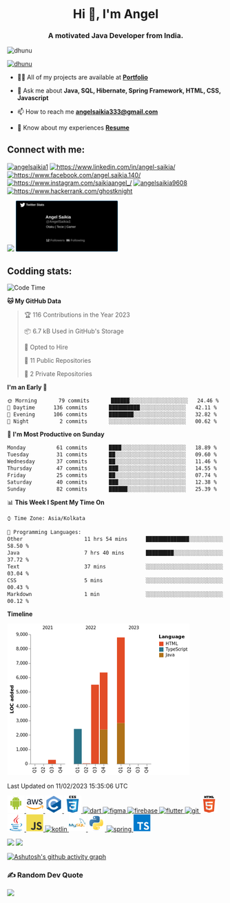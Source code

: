 <h1 align="center">Hi 👋, I'm Angel</h1>
<h3 align="center">A motivated Java Developer from India.</h3>

<p align="left"> <img src="https://komarev.com/ghpvc/?username=dhunu&label=Profile%20views&color=0e75b6&style=flat" alt="dhunu" /> </p>

<p align="left"> <a href="https://github.com/ryo-ma/github-profile-trophy"><img src="https://github-profile-trophy.vercel.app/?username=dhunu" alt="dhunu" /></a> </p>

- 👨‍💻 All of my projects are available at [**Portfolio**](https://dhunu.github.io/)

- 💬 Ask me about **Java, SQL, Hibernate, Spring Framework, HTML, CSS, Javascript**

- 📫 How to reach me **angelsaikia333@gmail.com**

- 📄 Know about my experiences [**Resume**](http://bit.ly/3I3Nuw1)

<h2 align="left">Connect with me:</h2>
<p align="left">
<a href="https://twitter.com/angelsaikia1" target="blank"><img align="center" src="https://raw.githubusercontent.com/rahuldkjain/github-profile-readme-generator/master/src/images/icons/Social/twitter.svg" alt="angelsaikia1" height="30" width="40" /></a>
<a href="https://linkedin.com/in/https://www.linkedin.com/in/angel-saikia/" target="blank"><img align="center" src="https://raw.githubusercontent.com/rahuldkjain/github-profile-readme-generator/master/src/images/icons/Social/linked-in-alt.svg" alt="https://www.linkedin.com/in/angel-saikia/" height="30" width="40" /></a>
<a href="https://fb.com/https://www.facebook.com/angel.saikia.140/" target="blank"><img align="center" src="https://raw.githubusercontent.com/rahuldkjain/github-profile-readme-generator/master/src/images/icons/Social/facebook.svg" alt="https://www.facebook.com/angel.saikia.140/" height="30" width="40" /></a>
<a href="https://instagram.com/https://www.instagram.com/saikiaangel_/" target="blank"><img align="center" src="https://raw.githubusercontent.com/rahuldkjain/github-profile-readme-generator/master/src/images/icons/Social/instagram.svg" alt="https://www.instagram.com/saikiaangel_/" height="30" width="40" /></a>
<a href="https://www.youtube.com/c/angelsaikia9608" target="blank"><img align="center" src="https://raw.githubusercontent.com/rahuldkjain/github-profile-readme-generator/master/src/images/icons/Social/youtube.svg" alt="angelsaikia9608" height="30" width="40" /></a>
<a href="https://www.hackerrank.com/https://www.hackerrank.com/ghostknight" target="blank"><img align="center" src="https://raw.githubusercontent.com/rahuldkjain/github-profile-readme-generator/master/src/images/icons/Social/hackerrank.svg" alt="https://www.hackerrank.com/ghostknight" height="30" width="40" /></a>
</p>

<div style="display="flex"; flex-direction="row";">
  
  <img width="49%" height="auto" src="https://youtube-stats-card.vercel.app/api?channelid=UCb-X45E2VQk6D55xtgc2i4Q&theme=dark"/>

  <img height="auto" width="47%" src="./Twitter_Stats.svg"/>
  
</div>

<h2 align="left">Codding stats:</h2>

<!--START_SECTION:waka-->
![Code Time](http://img.shields.io/badge/Code%20Time-431%20hrs%2058%20mins-blue)

**🐱 My GitHub Data** 

> 🏆 116 Contributions in the Year 2023
 > 
> 📦 6.7 kB Used in GitHub's Storage 
 > 
> 💼 Opted to Hire
 > 
> 📜 11 Public Repositories 
 > 
> 🔑 2 Private Repositories  
 > 
**I'm an Early 🐤** 

```text
🌞 Morning       79 commits       ██████░░░░░░░░░░░░░░░░░░░   24.46 % 
🌆 Daytime      136 commits       ██████████░░░░░░░░░░░░░░░   42.11 % 
🌃 Evening      106 commits       ████████░░░░░░░░░░░░░░░░░   32.82 % 
🌙 Night          2 commits       ░░░░░░░░░░░░░░░░░░░░░░░░░   00.62 % 

```
📅 **I'm Most Productive on Sunday** 

```text
Monday          61 commits       ████░░░░░░░░░░░░░░░░░░░░░   18.89 % 
Tuesday         31 commits       ██░░░░░░░░░░░░░░░░░░░░░░░   09.60 % 
Wednesday       37 commits       ██░░░░░░░░░░░░░░░░░░░░░░░   11.46 % 
Thursday        47 commits       ███░░░░░░░░░░░░░░░░░░░░░░   14.55 % 
Friday          25 commits       ██░░░░░░░░░░░░░░░░░░░░░░░   07.74 % 
Saturday        40 commits       ███░░░░░░░░░░░░░░░░░░░░░░   12.38 % 
Sunday          82 commits       ██████░░░░░░░░░░░░░░░░░░░   25.39 % 

```


📊 **This Week I Spent My Time On** 

```text
⌚︎ Time Zone: Asia/Kolkata

💬 Programming Languages: 
Other                    11 hrs 54 mins      ██████████████░░░░░░░░░░░   58.50 % 
Java                     7 hrs 40 mins       █████████░░░░░░░░░░░░░░░░   37.72 % 
Text                     37 mins             ░░░░░░░░░░░░░░░░░░░░░░░░░   03.04 % 
CSS                      5 mins              ░░░░░░░░░░░░░░░░░░░░░░░░░   00.43 % 
Markdown                 1 min               ░░░░░░░░░░░░░░░░░░░░░░░░░   00.12 % 

```

**Timeline**

![Chart not found](https://raw.githubusercontent.com/Dhunu/Dhunu/main/charts/bar_graph.png) 


 Last Updated on 11/02/2023 15:35:06 UTC
<!--END_SECTION:waka-->


<p align="left"> <a href="https://developer.android.com" target="_blank" rel="noreferrer"> <img src="https://raw.githubusercontent.com/devicons/devicon/master/icons/android/android-original-wordmark.svg" alt="android" width="40" height="40"/> </a> <a href="https://aws.amazon.com" target="_blank" rel="noreferrer"> <img src="https://raw.githubusercontent.com/devicons/devicon/master/icons/amazonwebservices/amazonwebservices-original-wordmark.svg" alt="aws" width="40" height="40"/> </a> <a href="https://www.cprogramming.com/" target="_blank" rel="noreferrer"> <img src="https://raw.githubusercontent.com/devicons/devicon/master/icons/c/c-original.svg" alt="c" width="40" height="40"/> </a> <a href="https://www.w3schools.com/css/" target="_blank" rel="noreferrer"> <img src="https://raw.githubusercontent.com/devicons/devicon/master/icons/css3/css3-original-wordmark.svg" alt="css3" width="40" height="40"/> </a> <a href="https://dart.dev" target="_blank" rel="noreferrer"> <img src="https://www.vectorlogo.zone/logos/dartlang/dartlang-icon.svg" alt="dart" width="40" height="40"/> </a> <a href="https://www.figma.com/" target="_blank" rel="noreferrer"> <img src="https://www.vectorlogo.zone/logos/figma/figma-icon.svg" alt="figma" width="40" height="40"/> </a> <a href="https://firebase.google.com/" target="_blank" rel="noreferrer"> <img src="https://www.vectorlogo.zone/logos/firebase/firebase-icon.svg" alt="firebase" width="40" height="40"/> </a> <a href="https://flutter.dev" target="_blank" rel="noreferrer"> <img src="https://www.vectorlogo.zone/logos/flutterio/flutterio-icon.svg" alt="flutter" width="40" height="40"/> </a> <a href="https://git-scm.com/" target="_blank" rel="noreferrer"> <img src="https://www.vectorlogo.zone/logos/git-scm/git-scm-icon.svg" alt="git" width="40" height="40"/> </a> <a href="https://www.w3.org/html/" target="_blank" rel="noreferrer"> <img src="https://raw.githubusercontent.com/devicons/devicon/master/icons/html5/html5-original-wordmark.svg" alt="html5" width="40" height="40"/> </a> <a href="https://www.java.com" target="_blank" rel="noreferrer"> <img src="https://raw.githubusercontent.com/devicons/devicon/master/icons/java/java-original.svg" alt="java" width="40" height="40"/> </a> <a href="https://developer.mozilla.org/en-US/docs/Web/JavaScript" target="_blank" rel="noreferrer"> <img src="https://raw.githubusercontent.com/devicons/devicon/master/icons/javascript/javascript-original.svg" alt="javascript" width="40" height="40"/> </a> <a href="https://kotlinlang.org" target="_blank" rel="noreferrer"> <img src="https://www.vectorlogo.zone/logos/kotlinlang/kotlinlang-icon.svg" alt="kotlin" width="40" height="40"/> </a> <a href="https://www.mysql.com/" target="_blank" rel="noreferrer"> <img src="https://raw.githubusercontent.com/devicons/devicon/master/icons/mysql/mysql-original-wordmark.svg" alt="mysql" width="40" height="40"/> </a> <a href="https://www.python.org" target="_blank" rel="noreferrer"> <img src="https://raw.githubusercontent.com/devicons/devicon/master/icons/python/python-original.svg" alt="python" width="40" height="40"/> </a> <a href="https://spring.io/" target="_blank" rel="noreferrer"> <img src="https://www.vectorlogo.zone/logos/springio/springio-icon.svg" alt="spring" width="40" height="40"/> </a> <a href="https://www.typescriptlang.org/" target="_blank" rel="noreferrer"> <img src="https://raw.githubusercontent.com/devicons/devicon/master/icons/typescript/typescript-original.svg" alt="typescript" width="40" height="40"/> </a> </p>

<div style="display=flex; flex-direction=row">

  <img height=180px src="https://github-readme-stats.vercel.app/api/top-langs/?username=dhunu&layout=compact&theme=dark"/>
  
<!--   <img height=180px src="https://github-readme-stats.vercel.app/api?username=dhunu&show_icons=true&theme=dark"/> -->
  
  <img height=180px src="https://streak-stats.demolab.com/?user=dhunu&theme=dark"/>
  
<!--   <img height=180px src="https://github-readme-stats.vercel.app/api/wakatime?username=dhunu&theme=dark"/> -->

</div>

[![Ashutosh's github activity graph](https://github-readme-activity-graph.cyclic.app/graph?username=dhunu&bg_color=000000&color=5cb8ff&line=208bfe&point=8bfee7&area=true&hide_border=true)](https://github.com/ashutosh00710/github-readme-activity-graph)

### ✍️ Random Dev Quote
![](https://quotes-github-readme.vercel.app/api?type=horizontal&theme=radical)



